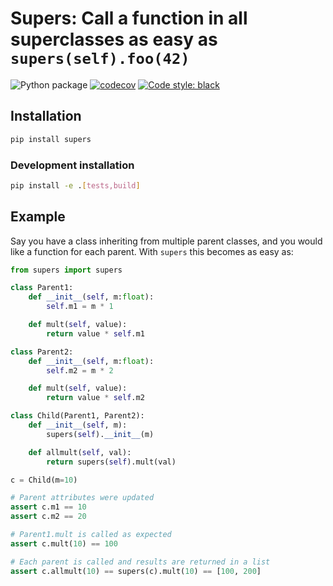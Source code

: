 # Supers: Call a function in all superclasses as easy as `supers(self).foo(42)`

![Python package](https://github.com/LukasHedegaard/supers/workflows/Python%20package/badge.svg) 
[![codecov](https://codecov.io/gh/LukasHedegaard/supers/branch/master/graph/badge.svg)](https://codecov.io/gh/LukasHedegaard/datasetops) 
[![Code style: black](https://img.shields.io/badge/code%20style-black-000000.svg)](https://github.com/psf/black)

## Installation
```bash
pip install supers
```

### Development installation
```bash
pip install -e .[tests,build]
```

## Example
Say you have a class inheriting from multiple parent classes, and you would like a function for each parent. With `supers` this becomes as easy as:

```python
from supers import supers

class Parent1:
    def __init__(self, m:float):
        self.m1 = m * 1

    def mult(self, value):
        return value * self.m1

class Parent2:
    def __init__(self, m:float):
        self.m2 = m * 2

    def mult(self, value):
        return value * self.m2

class Child(Parent1, Parent2):
    def __init__(self, m):
        supers(self).__init__(m)

    def allmult(self, val):
        return supers(self).mult(val)

c = Child(m=10)

# Parent attributes were updated
assert c.m1 == 10 
assert c.m2 == 20

# Parent1.mult is called as expected
assert c.mult(10) == 100

# Each parent is called and results are returned in a list
assert c.allmult(10) == supers(c).mult(10) == [100, 200]

```
